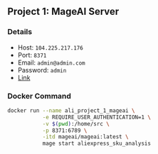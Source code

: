 ## Project 1: MageAI Server

### Details

- Host: `104.225.217.176`
- Port: `8371`
- Email: `admin@admin.com`
- Password: `admin`
- [Link](http://104.225.217.176:8371)

### Docker Command

```bash
docker run --name ali_project_1_mageai \
           -e REQUIRE_USER_AUTHENTICATION=1 \
           -v $(pwd):/home/src \
           -p 8371:6789 \
           -itd mageai/mageai:latest \
           mage start aliexpress_sku_analysis
```
